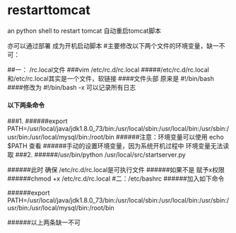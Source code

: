 # restarttomcat
an python shell to  restart tomcat
自动重启tomcat脚本

亦可以通过部署 成为开机启动脚本
#主要修改以下两个文件的环境变量，缺一不可：

##一： /rc.local文件
###vim /etc/rc.d/rc.local
#####/etc/rc.d/rc.local和/etc/rc.local其实是一个文件，软链接
####文件头部 原来是 #!/bin/bash 
####修改为 #!/bin/bash -x  可以记录所有日志
#### 以下两条命令



###1.
######export PATH=/usr/local/java/jdk1.8.0_73/bin:/usr/local/sbin:/usr/local/bin:/usr/sbin:/usr/bin:/usr/local/mysql/bin:/root/bin
######注意：环境变量可以使用 echo $PATH 查看
######手动的设置环境变量，因为系统开机过程中 环境变量无法读取
###2.
######/usr/bin/python /usr/local/src/startserver.py

######此时 确保 /etc/rc.d/rc.local是可执行文件
######如果不是 赋予x权限
######chmod +x /etc/rc.d/rc.local
#二：/etc/bashrc
######加入如下命令

######export PATH=/usr/local/java/jdk1.8.0_73/bin:/usr/local/sbin:/usr/local/bin:/usr/sbin:/usr/bin:/usr/local/mysql/bin:/root/bin



######以上两条缺一不可
